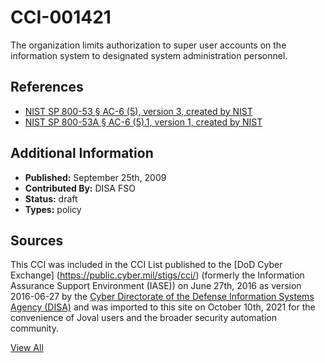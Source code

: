 # CCI-001421

The organization limits authorization to super user accounts on the information system to designated system administration personnel.

## References ##

* [NIST SP 800-53 § AC-6 (5), version 3, created by NIST](http://csrc.nist.gov/publications/PubsSPs.html)
* [NIST SP 800-53A § AC-6 (5).1, version 1, created by NIST](http://csrc.nist.gov/publications/PubsSPs.html)


## Additional Information ##

* **Published:** September 25th, 2009
* **Contributed By:** DISA FSO
* **Status:** draft
* **Types:** policy

## Sources ##

This CCI was included in the CCI List published to the [DoD Cyber Exchange]
(https://public.cyber.mil/stigs/cci/) (formerly the Information Assurance Support Environment
(IASE)) on June 27th, 2016 as version 2016-06-27 by the [Cyber Directorate of the Defense 
Information Systems Agency (DISA)](https://public.cyber.mil/about-cyber/) and was imported to 
this site on October 10th, 2021 for the convenience of Joval users and the broader security automation community.

[View All](../README.md)
